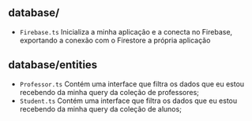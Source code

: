 ## database/

- `Firebase.ts`
  Inicializa a minha aplicação e a conecta no Firebase, exportando a conexão com o Firestore a própria aplicação

## database/entities

- `Professor.ts`
  Contém uma interface que filtra os dados que eu estou recebendo da minha query da coleção de professores;
- `Student.ts`
  Contém uma interface que filtra os dados que eu estou recebendo da minha query da coleção de alunos;
